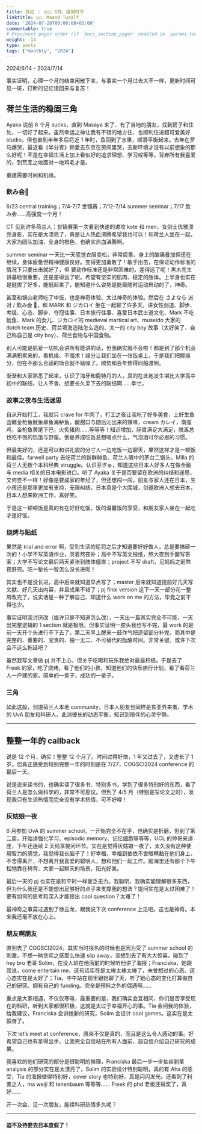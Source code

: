 ```yaml
---
title: 月记 ｜ 🇳🇱 6月，度假时节
linktitle: 🇳🇱 Maand Twaalf
date: '2024-07-28T00:00:00+01:00'
commentable: true
# Prev/next pager order (if `docs_section_pager` enabled in `params.toml`)
weight: -14
type: posts
tags: ["monthly", "2024"]
---
```


2024/6/14 - 2024/7/14

事实证明，心理一个月的结束闲散下来，与事实一个月过去大不一样，更新时间可见一斑，打断的记忆请回来与复苏！

## 荷兰生活的稳固三角

Ayaka 说前 6 个月 sucks，直到 Masaya 来了、有了当地的朋友，找到房子和住处，一切好了起来。虽然幸运之神让我有不错的地方住、也顺利住进超可爱美好 studio，但也直到半年多后将近 1 年时，鱼回到了水里，顺滑平衡起来。去年在罗马爆哭，最近看《半分青》鈴愛去东京在房间里哭，去新环境才没有以前想象的那么好呢！不是在幸福生活上加上看似好的追求理想、学习或等等，背弃所有我喜爱的，到荒芜之地面对一地鸡毛才是。

重建需要时间和机缘。

### 飲み会🍻

6/23 central training；7/4-7/7 世锦赛；7/12-7/14 summer seminar；7/17 飲み会……高强度一个月！

CT 见到许多荷兰人；世锦赛第一次看到快速的进攻 kote 和 men，女剑士优雅漂亮身影，实在是太漂亮了，真是让人热血沸腾希望我也可以！和荷兰人坐在一起，大家为团队加油，全身的橙色，也确实热血沸腾啊。

summer seminar 一天比一天感觉衣服变松，非常疲惫、身上的酸痛叠加但还在继续，身体疲惫但精神健康良好。变得更加勇敢了！敢于出击，在保证动作标准的情况下只要出击就好了，但 要动作标准还是非常困难的，差得远了呢！黒木先生讲基础很重要，还是差得远了呢。希望有坚实的肌肉、稳定的肢体。上半身也实在是挺拔了好多，能挺起来了，能知道什么姿势是能最随时运动启动的了，神奇。

甚至和锅山老师吃了中饭，也是神奇体验、太过神奇的体验。然后在 さよなら 派对 / 飲み会 🍻，和 MARK 和 ジカロイ 坐在一起聊了许多天，讲女性剑道、脚步、考级、心态、脚步、夺冠往事、日本旅行往事、喜爱日本武士道文化、Mark 不吃鱿鱼、Mark 的女儿、ジカロイ的 medieval martical art、museido 大家的 dutch team 历史、荷兰填海造陆怎么造的、太一的 city boy 故事（太好笑了、自己称自己是 city boy）、荷兰食物与中国食物。

别人可能是抓紧一切机会讲所有能讲的话，但我确实就不会啦！都是到了那个机会满满积累来的，看机缘、不强求！缘分让我们坐在一张饭桌上，于是我们把握缘分，但在不那么合适的场合就不聒噪了。顺势和百年修得同船渡啊。

渐渐和大家熟悉了起来，认识了海牙和鹿特丹的人，真的在此地发生堪比大学高中初中的联结，让人不舍、想要长久呆下去的联结啊……幸せ。

### 故事之夜与生活迷思

自从开始打工，我就只 crave for 牛肉了。打工之夜让我吃了好多美食，上好生鱼蓝鳍金枪鱼鱿鱼章鱼海鲈鱼，酸甜口与随后沁出来的辣味，cream カレイ，南蛮鸡，金枪鱼黄尾下巴，火炙猪肉……等等等！知识增加，肠胃满足大满足，脱离总也吃不饱的饥饿与野蛮。倒是养成吃饭总想喝点什么，气泡酒可尔必思的习惯。

但最美好的，还是可以和讲礼貌的分寸人一边吃饭一边聊天，果然这样才是一顿饭和最佳。farwell party 去吃荷兰的新鲜鲱鱼、荷兰人眼中的茅台二锅头。Milla 的荷兰人无数个本科经典 struggle。认识芽ぎゅ，知道这些日本人好多人在做金融与 media 相关的日本电影进口。听了 Ayaka 关于是否要留在欧洲的纠结和迷思，又何尝不一样！好像是要成家的年纪了，但还想闯一闯，朋友与家人还在日本，生小孩还是那里更加有支持，无限纠结。日本真是个大围城，剑道欧洲人想去日本，日本人想来欧洲工作，真好笑。

于是这一顿顿饭是真的有在好好吃饭，饭的温馨饭的享受，和朋友家人坐在一起吃才是好饭。

### 烧烤与贴纸

果然是 trial and error 啊，受到生活的惩罚之后才知道要好好做人，总是要搞砸一次的！小学不写英语作业，哭着熬夜补；高中不写英文报纸，熬大夜到手酸写答案；大学不写论文最后两天紧张到肢体僵直；project 不写 draft，见妈妈之前熬夜肝完。吃一堑长一智怎么没长进呢！

其实也不是没长进，高中后来就知道早点写了；master 后来就知道提前好几天写文献、好几天出内容，并且成果不错了；pj final version 这下一天一部分花一整周改完了。说实话是一种了解自己、知道什么 work on me 的方法，毕竟之前干得也少。

事实证明我讨厌改（或许只是不知道怎么改），一天出一篇其实完全不可能，一天出完整逻辑的 1 section 就是极限。但事实证明一腔头我也写不完，最 work 的是前一天开个头进行不下去了，第二天早上醒来一鼓作气把遗留部分补完，而其中是完整的、重要的、宝贵的、独一无二、不可替代的酝酿时间。非常关键。或许下次会不这么拖延吧？

虽然我写文章做 pj 并不上心，但关于吃喝和玩乐我绝对最最积极。于是去了 Freek 的家，吃了烧烤，看了他们的小孩，知道他们的快乐旅行计划，看了看荷兰人一户建的家。简单的一辈子，成功的一辈子。

### 三角

如此这般，剑道荷兰人本地 community，日本人朋友也同样是东亚外来者，学术的 UvA 朋友和科研人。此消彼长的动态平衡，知识到陪伴的心灵宁静。

---

## 整整一年的 callback

说是 12 个月，确实！整整 12 个月了。时间过得好快，1 年又过去了，又虚长了 1 岁。但真正感受到特别完整一年的时刻是在 7/27，COGSCI2024 conference 的最后一天。

说是说来读书的，也确实读了很多书、特别多书，学到了很多特别好的东西，看了荷兰人是怎么做科学的，非常不可思议。但到了 4/5 月（特别是写论文之时），发现我只有生活热情而完全没有学术热情，可不好哩！

### 灰姑娘一夜

6 月参加 UvA 的 summer school，一开始完全不在乎，也确实是折磨，但到了第二周，开始讲强化学习、episodic memory、记忆细胞等等等，UCL 的帅哥来讲座，下午还连续 2 天纯享提问环节。实在是觉得灰姑娘一夜了，太久没有这种使用智力的感觉，我觉得我长脑子了！好幸福，幸福到依依不舍眼睛黏在他们身上、不舍得离开，不想离开我喜爱的聪明人，想和他们一起工作。脑海里还有那个下午松弛靠在椅背、大家一起聊天的场景，阳光好美。

最后一天的 pj 也实在是和平时一样疲乏无力。我聪明、我确实能理解很多东西，但为什么我还是不能想出足够好的点子来支撑我的想法？提问实在是太过困难了！要有如何的思考和深入才能提出 cool question？太难了！

最神奇之事莫过遇到了徐云龙，跟我说下次 conference 上见吧。这也是神奇。本来我还毫不放在心上。

### 朋友啊朋友

直到去了 COGSCI2024。其实当时报名的时候也是因为受了 summer school 的刺激，不想一晌贪欢之感那么快速 slip away，没想到去了有大大惊喜。碰到了 hey bro 老哥 Solim，在没人站在他面前的时候听他讲了海报；Franciska，她跟我说，come entertain me，这句话实在是太棒太棒太棒了，未曾想过的心态、这心态实在是太好了；Tia，中午站在那里跟她聊了天，听了她心态的变化打算做自己的研究、拥有自己的 funding。完全是预料之外的偶遇啊……

重点是大家相遇，不仅仅寒暄，最重要的是，我们确实会互相问、你们是否享受现在的科研，听到大家都很积极，这就是太过于幸福开心的事。Tia 会问我的体验，给我建议，Franciska 会讲她新的研究，Solim 会设计 cool games。这实在是太振奋了。

下次 let’s meet at conference，原来不仅是真的，而且是这么令人感动的事。好希望自己也有拿得出手、让我完全自信站在所有人面前、超自信介绍自己研究的成果。

我喜欢的他们研究的部分是很聪明的推理，Franciska 最后一步一步抽丝剥茧 analysis 的部分实在是太漂亮了，Solim 的实验设计特别聪明，真的有 Aha 的感受，Tia 的海报做得特别好，cover story 也特别好。真是闪闪发光。还看到了利害之人，ma weiji 和 tenenbaum 等等等…… Freek 的 phd 老板还得奖了，真好……

开一次会、见一次朋友，能续科研热情多久呢？

---

#### 迫不及待要去日本度假了！